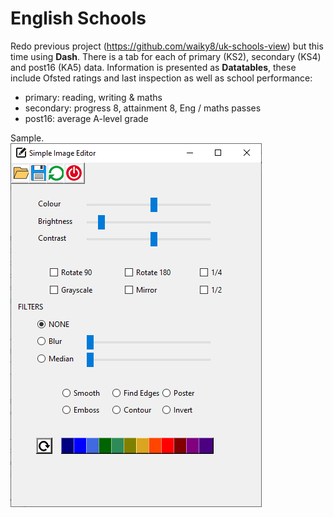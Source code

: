 # English Schools

Redo previous project (https://github.com/waiky8/uk-schools-view) but this time using **Dash**. There is a tab for each of primary (KS2), secondary (KS4) and post16 (KA5) data. Information is presented as **Datatables**, these include Ofsted ratings and last inspection as well as school performance:
  - primary: reading, writing & maths
  - secondary: progress 8, attainment 8, Eng / maths passes
  - post16: average A-level grade

Sample.<br>
![alt text](https://github.com/waiky8/simple-image-editor/blob/master/screenshots/screenshot1.png)
